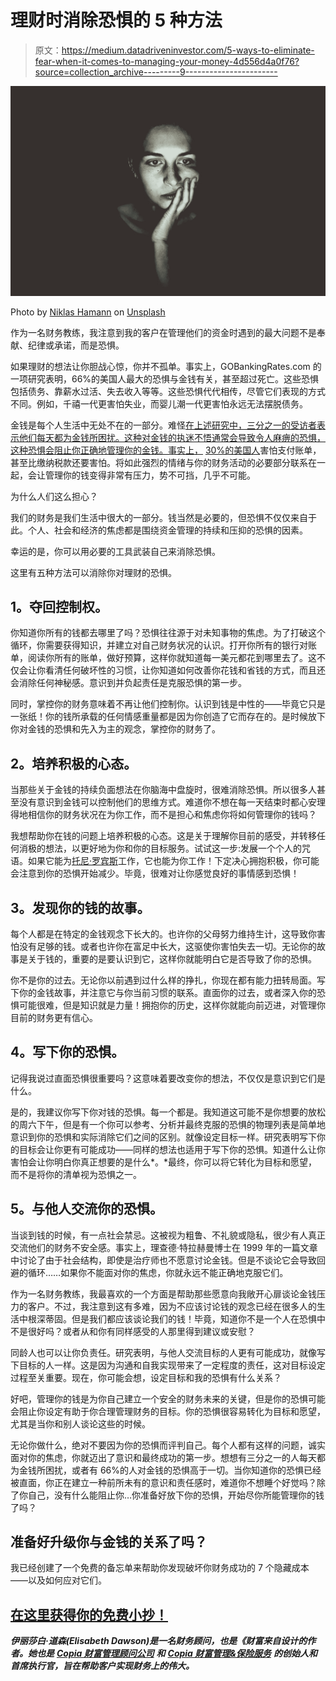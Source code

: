 # 理财时消除恐惧的 5 种方法

> 原文：<https://medium.datadriveninvestor.com/5-ways-to-eliminate-fear-when-it-comes-to-managing-your-money-4d556d4a0f76?source=collection_archive---------9----------------------->

![](img/457ca917589df32d9d63746106ae8a0b.png)

Photo by [Niklas Hamann](https://unsplash.com/photos/Pe4gh8a8mBY?utm_source=unsplash&utm_medium=referral&utm_content=creditCopyText) on [Unsplash](https://unsplash.com/search/photos/anxiety?utm_source=unsplash&utm_medium=referral&utm_content=creditCopyText)

作为一名财务教练，我注意到我的客户在管理他们的资金时遇到的最大问题不是奉献、纪律或承诺，而是恐惧。

如果理财的想法让你胆战心惊，你并不孤单。事实上，GOBankingRates.com 的一项研究表明，66%的美国人最大的恐惧与金钱有关，甚至超过死亡。这些恐惧包括债务、靠薪水过活、失去收入等等。这些恐惧代代相传，尽管它们表现的方式不同。例如，千禧一代更害怕失业，而婴儿潮一代更害怕永远无法摆脱债务。

金钱是每个人生活中无处不在的一部分。难怪[在上述研究中，三分之一的受访者表示他们每天都为金钱所困扰。这种对金钱的执迷不悟通常会导致令人麻痹的恐惧，这种恐惧会阻止你正确地管理你的金钱。事实上，](https://www.prnewswire.com/news-releases/gobankingrates-study-finds-66-of-americans-greatest-fears-are-about-money-274727161.html) [30%的美国人](https://www.prnewswire.com/news-releases/gobankingrates-study-finds-66-of-americans-greatest-fears-are-about-money-274727161.html)害怕支付账单，甚至比缴纳税款还要害怕。将如此强烈的情绪与你的财务活动的必要部分联系在一起，会让管理你的钱变得非常有压力，势不可挡，几乎不可能。

为什么人们这么担心？

我们的财务是我们生活中很大的一部分。钱当然是必要的，但恐惧不仅仅来自于此。个人、社会和经济的焦虑都是围绕资金管理的持续和压抑的恐惧的因素。

幸运的是，你可以用必要的工具武装自己来消除恐惧。

这里有五种方法可以消除你对理财的恐惧。

## **1。夺回控制权。**

你知道你所有的钱都去哪里了吗？恐惧往往源于对未知事物的焦虑。为了打破这个循环，你需要获得知识，并建立对自己财务状况的认识。打开你所有的银行对账单，阅读你所有的账单，做好预算，这样你就知道每一美元都花到哪里去了。这不仅会让你看清任何破坏性的习惯，让你知道如何改善你花钱和省钱的方式，而且还会消除任何神秘感。意识到并负起责任是克服恐惧的第一步。

同时，掌控你的财务意味着不再让他们控制你。认识到钱是中性的——毕竟它只是一张纸！你的钱所承载的任何情感重量都是因为你创造了它而存在的。是时候放下你对金钱的恐惧和先入为主的观念，掌控你的财务了。

## **2。培养积极的心态。**

当那些关于金钱的持续负面想法在你脑海中盘旋时，很难消除恐惧。所以很多人甚至没有意识到金钱可以控制他们的思维方式。难道你不想在每一天结束时都心安理得地相信你的财务状况在为你工作，而不是担心和焦虑你将如何管理你的钱吗？

我想帮助你在钱的问题上培养积极的心态。这是关于理解你目前的感受，并转移任何消极的想法，以更好地为你和你的目标服务。试试这一步:发展一个个人的咒语。如果它能为[托尼·罗宾斯](https://www.gobankingrates.com/making-money/wealth/money-maxims-to-live-by/#2)工作，它也能为你工作！下定决心拥抱积极，你可能会注意到你的恐惧开始减少。毕竟，很难对让你感觉良好的事情感到恐惧！

## **3。发现你的钱的故事。**

每个人都是在特定的金钱观念下长大的。也许你的父母努力维持生计，这导致你害怕没有足够的钱。或者也许你在富足中长大，这驱使你害怕失去一切。无论你的故事是关于钱的，重要的是要认识到它，这样你就能明白它是否导致了你的恐惧。

你不是你的过去。无论你以前遇到过什么样的挣扎，你现在都有能力扭转局面。写下你的金钱故事，并注意它与你当前习惯的联系。直面你的过去，或者深入你的恐惧可能很难，但是知识就是力量！拥抱你的历史，这样你就能向前迈进，对管理你目前的财务更有信心。

## **4。写下你的恐惧。**

记得我说过直面恐惧很重要吗？这意味着要改变你的想法，不仅仅是意识到它们是什么。

是的，我建议你写下你对钱的恐惧。每一个都是。我知道这可能不是你想要的放松的周六下午，但是有一个你可以参考、分析并最终克服的恐惧的物理列表是简单地意识到你的恐惧和实际消除它们之间的区别。就像设定目标一样。研究表明写下你的目标会让你更有可能成功——同样的想法也适用于写下你的恐惧。知道什么让你害怕会让你明白你真正想要的是什么*。*最终，你可以将它转化为目标和愿望，而不是将你的清单视为恐惧之一。

## **5。与他人交流你的恐惧。**

当谈到钱的时候，有一点社会禁忌。这被视为粗鲁、不礼貌或隐私，很少有人真正交流他们的财务不安全感。事实上，理查德·特拉赫曼博士在 1999 年的一篇文章中讨论了由于社会结构，即使是治疗师也不愿意讨论金钱。但是不谈论它会导致回避的循环……如果你不能面对你的焦虑，你就永远不能正确地克服它们。

作为一名财务教练，我最喜欢的一个方面是帮助那些愿意向我敞开心扉谈论金钱压力的客户。不过，我注意到这有多难，因为不应该讨论钱的观念已经在很多人的生活中根深蒂固。但是我们都应该谈论我们的钱！毕竟，知道你不是一个人在恐惧中不是很好吗？或者从和你有同样感受的人那里得到建议或安慰？

同龄人也可以让你负责任。研究表明，与他人交流目标的人更有可能成功，就像写下目标的人一样。这是因为沟通和自我实现带来了一定程度的责任，这对目标设定过程至关重要。现在，你可能会想，设定目标和我的恐惧有什么关系？

好吧，管理你的钱是为你自己建立一个安全的财务未来的关键，但是你的恐惧可能会阻止你设定有助于你合理管理财务的目标。你的恐惧很容易转化为目标和愿望，尤其是当你和别人谈论这些的时候。

无论你做什么，绝对不要因为你的恐惧而评判自己。每个人都有这样的问题，诚实面对你的焦虑，你就迈出了意识和最终成功的第一步。想想有三分之一的人每天都为金钱所困扰，或者有 66%的人对金钱的恐惧高于一切。当你知道你的恐惧已经被直面，你正在建立一种前所未有的意识和责任感时，难道你不想睡个好觉吗？除了你自己，没有什么能阻止你…你准备好放下你的恐惧，开始尽你所能管理你的钱了吗？

## **准备好升级你与金钱的关系了吗？**

我已经创建了一个免费的备忘单来帮助你发现破坏你财务成功的 7 个隐藏成本——以及如何应对它们。

## [**在这里获得你的免费小抄！**](https://coach.copiafinancialcoach.com/checklist)

***伊丽莎白·道森(Elisabeth Dawson)是一名财务顾问，也是《财富来自设计***[](https://www.amazon.com/Wealth-Design-Elisabeth-M-Dawson/dp/0692993568)****的作者。她也是*** [***Copia 财富管理顾问公司***](https://www.cwmainc.com/) ***和*** [***Copia 财富管理&保险服务***](http://copiawm.com/) ***的创始人和首席执行官，旨在帮助客户实现财务上的伟大。****